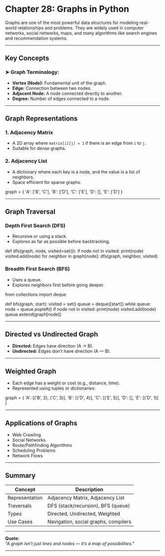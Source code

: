 #  Chapter 28: Graphs in Python

Graphs are one of the most powerful data structures for modeling real-world relationships and problems. They are widely used in computer networks, social networks, maps, and many algorithms like search engines and recommendation systems.

---

##  Key Concepts

### ➤ Graph Terminology:
- **Vertex (Node):** Fundamental unit of the graph.
- **Edge:** Connection between two nodes.
- **Adjacent Node:** A node connected directly to another.
- **Degree:** Number of edges connected to a node.

---

##  Graph Representations

### 1. **Adjacency Matrix**
- A 2D array where `matrix[i][j] = 1` if there is an edge from `i` to `j`.
- Suitable for dense graphs.

### 2. **Adjacency List**
- A dictionary where each key is a node, and the value is a list of neighbors.
- Space efficient for sparse graphs.


graph = {
    'A': ['B', 'C'],
    'B': ['D'],
    'C': ['E'],
    'D': [],
    'E': ['D']
}


---

##  Graph Traversal

###  Depth First Search (DFS)

- Recursive or using a stack.
- Explores as far as possible before backtracking.


def dfs(graph, node, visited=set()):
    if node not in visited:
        print(node)
        visited.add(node)
        for neighbor in graph[node]:
            dfs(graph, neighbor, visited)


###  Breadth First Search (BFS)

- Uses a queue.
- Explores neighbors first before going deeper.


from collections import deque

def bfs(graph, start):
    visited = set()
    queue = deque([start])
    while queue:
        node = queue.popleft()
        if node not in visited:
            print(node)
            visited.add(node)
            queue.extend(graph[node])


---

##  Directed vs Undirected Graph

- **Directed:** Edges have direction (A → B).
- **Undirected:** Edges don't have direction (A — B).

---

##  Weighted Graph

- Each edge has a weight or cost (e.g., distance, time).
- Represented using tuples or dictionaries:

graph = {
    'A': [('B', 2), ('C', 3)],
    'B': [('D', 4)],
    'C': [('E', 5)],
    'D': [],
    'E': [('D', 1)]
}


---

##  Applications of Graphs

- Web Crawling
- Social Networks
- Route/Pathfinding Algorithms
- Scheduling Problems
- Network Flows

---

##  Summary

| Concept | Description |
|--------|-------------|
| Representation | Adjacency Matrix, Adjacency List |
| Traversals | DFS (stack/recursion), BFS (queue) |
| Types | Directed, Undirected, Weighted |
| Use Cases | Navigation, social graphs, compilers |

---

 **Quote:**  
_"A graph isn’t just lines and nodes — it’s a map of possibilities."_

---
